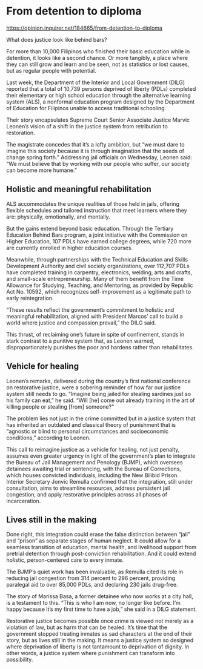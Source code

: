 # From detention to diploma

https://opinion.inquirer.net/184665/from-detention-to-diploma



What does justice look like behind bars?

For more than 10,000 Filipinos who finished their basic education while in detention, it looks like a second chance. Or more tangibly, a place where they can still grow and learn and be seen, not as statistics or lost causes, but as regular people with potential.

Last week, the Department of the Interior and Local Government (DILG) reported that a total of 10,739 persons deprived of liberty (PDLs) completed their elementary or high school education through the alternative learning system (ALS), a nonformal education program designed by the Department of Education for Filipinos unable to access traditional schooling.

Their story encapsulates Supreme Court Senior Associate Justice Marvic Leonen’s vision of a shift in the justice system from retribution to restoration.

The magistrate concedes that it’s a lofty ambition, but “we must dare to imagine this society because it is through imagination that the seeds of change spring forth.” Addressing jail officials on Wednesday, Leonen said: “We must believe that by working with our people who suffer, our society can become more humane.”



##  Holistic and meaningful rehabilitation



ALS accommodates the unique realities of those held in jails, offering flexible schedules and tailored instruction that meet learners where they are: physically, emotionally, and mentally.

But the gains extend beyond basic education. Through the Tertiary Education Behind Bars program, a joint initiative with the Commission on Higher Education, 107 PDLs have earned college degrees, while 720 more are currently enrolled in higher education courses.

Meanwhile, through partnerships with the Technical Education and Skills Development Authority and civil society organizations, over 112,707 PDLs have completed training in carpentry, electronics, welding, arts and crafts, and small-scale entrepreneurship. Many of them benefit from the Time Allowance for Studying, Teaching, and Mentoring, as provided by Republic Act No. 10592, which recognizes self-improvement as a legitimate path to early reintegration.

“These results reflect the government’s commitment to holistic and meaningful rehabilitation, aligned with President Marcos’ call to build a world where justice and compassion prevail,” the DILG said.

This thrust, of reclaiming one’s future in spite of confinement, stands in stark contrast to a punitive system that, as Leonen warned, disproportionately punishes the poor and hardens rather than rehabilitates.



##  Vehicle for healing



Leonen’s remarks, delivered during the country’s first national conference on restorative justice, were a sobering reminder of how far our justice system still needs to go. “Imagine being jailed for stealing sardines just so his family can eat,” he said. “Will [he] come out already training in the art of killing people or stealing [from] someone?”

The problem lies not just in the crime committed but in a justice system that has inherited an outdated and classical theory of punishment that is “agnostic or blind to personal circumstances and socioeconomic conditions,” according to Leonen.

This call to reimagine justice as a vehicle for healing, not just penalty, assumes even greater urgency in light of the government’s plan to integrate the Bureau of Jail Management and Penology (BJMP), which oversees detainees awaiting trial or sentencing, with the Bureau of Corrections, which houses convicted individuals, including the New Bilibid Prison. Interior Secretary Jonvic Remulla confirmed that the integration, still under consultation, aims to streamline resources, address persistent jail congestion, and apply restorative principles across all phases of incarceration.



##  Lives still in the making



Done right, this integration could erase the false distinction between “jail” and “prison” as separate stages of human neglect. It could allow for a seamless transition of education, mental health, and livelihood support from pretrial detention through post-conviction rehabilitation. And it could extend holistic, person-centered care to every inmate.

The BJMP’s quiet work has been invaluable, as Remulla cited its role in reducing jail congestion from 314 percent to 296 percent, providing paralegal aid to over 85,000 PDLs, and declaring 230 jails drug-free.

The story of Marissa Basa, a former detainee who now works at a city hall, is a testament to this. “This is who I am now, no longer like before. I’m happy because it’s my first time to have a job,” she said in a DILG statement.

Restorative justice becomes possible once crime is viewed not merely as a violation of law, but as harm that can be healed. It’s time that the government stopped treating inmates as sad characters at the end of their story, but as lives still in the making. It means a justice system so designed where deprivation of liberty is not tantamount to deprivation of dignity. In other words, a justice system where punishment can transform into possibility.